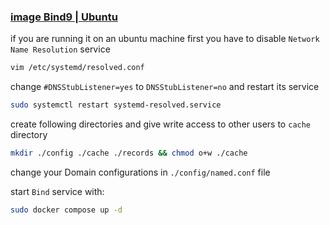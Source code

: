 ### [image Bind9 | Ubuntu ](https://hub.docker.com/r/ubuntu/bind9)

if you are running it on an ubuntu machine first you have to disable `Network Name Resolution` service

```bash
vim /etc/systemd/resolved.conf
```

change `#DNSStubListener=yes` to `DNSStubListener=no` and restart its service

```bash
sudo systemctl restart systemd-resolved.service
```

create following directories and give write access to other users to `cache` directory

```bash
mkdir ./config ./cache ./records && chmod o+w ./cache
```

change your Domain configurations in `./config/named.conf` file

start `Bind` service with:

```bash
sudo docker compose up -d
```
